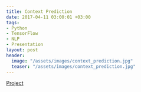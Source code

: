 ```yaml
---
title: Context Prediction
date: 2017-04-11 03:00:01 +03:00
tags:
- Python
- TensorFlow
- NLP
- Presentation
layout: post
header:
  image: "/assets/images/context_prediction.jpg"
  teaser: "/assets/images/context_prediction.jpg"
---
```


[Project](https://github.com/akarazeevprojects/ContextPrediction)
